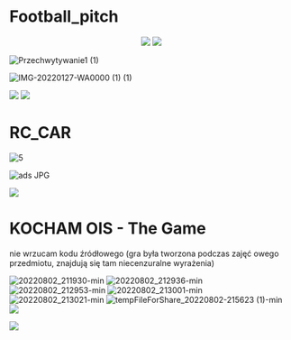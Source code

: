 # Football_pitch

<p align="center">
 
 <img src="https://user-images.githubusercontent.com/75178900/182405151-e6489fe8-84bf-400e-88a6-e2b2564a4807.JPG" />
 <img src=https://user-images.githubusercontent.com/75178900/182405151-e6489fe8-84bf-400e-88a6-e2b2564a4807.JPG />

![Przechwytywanie1 (1)](https://user-images.githubusercontent.com/75178900/182405856-445ab393-b713-4ff7-b1df-1007b6834dbe.JPG)

![IMG-20220127-WA0000 (1) (1)](https://user-images.githubusercontent.com/75178900/182405400-5dcdbeb9-62e5-41b9-9f8f-a703578a88fc.jpeg)

  
   <img src=https://user-images.githubusercontent.com/75178900/182405177-632bfe3b-4816-4158-8d3c-3b9439f87c2b.gif />

    
   <img src=https://user-images.githubusercontent.com/75178900/182473085-95782ad6-78b6-4cb1-aee8-efb254959563.gif />



 
 
 
# RC_CAR

![5](https://user-images.githubusercontent.com/75178900/182406383-0a1250ff-fda1-4541-91dd-29beeeb4c8e3.jpg)

![ads JPG](https://user-images.githubusercontent.com/75178900/182407249-fd48172b-7ddd-4b69-b19d-3f23012c4042.jpeg)

<img src=https://user-images.githubusercontent.com/75178900/182406412-f80aa433-94b6-430f-a48d-e4ba7ceb1c34.gif />




# KOCHAM OIS - The Game
nie wrzucam kodu źródłowego (gra była tworzona podczas zajęć owego przedmiotu, znajdują się tam niecenzuralne wyrażenia)

![20220802_211930-min](https://user-images.githubusercontent.com/75178900/182470667-446164c1-0e30-41a7-bff9-aa88bbc368c3.jpg)
![20220802_212936-min](https://user-images.githubusercontent.com/75178900/182470675-8c06434c-a56a-4bd9-8385-7575aa91c40b.jpg)
![20220802_212953-min](https://user-images.githubusercontent.com/75178900/182470683-a8f1d2fd-ffa7-4b43-8f33-3d81a475382e.jpg)
![20220802_213001-min](https://user-images.githubusercontent.com/75178900/182470689-a0910568-f5c2-40d9-91bf-d794b41c766e.jpg)
![20220802_213021-min](https://user-images.githubusercontent.com/75178900/182470704-14eac2da-b4bb-4f27-98f2-2cb47922add3.jpg)
![tempFileForShare_20220802-215623 (1)-min](https://user-images.githubusercontent.com/75178900/182471005-faaece05-fb49-403a-9232-86e7663e12d8.jpg)
  <img src=https://user-images.githubusercontent.com/75178900/182470720-edce1ac8-6626-4b22-94dc-c1d12b13de84.gif />

  <img src=https://user-images.githubusercontent.com/75178900/182470801-c8f8647f-3c78-4981-9953-1d820a03b24b.gif />


</p>
